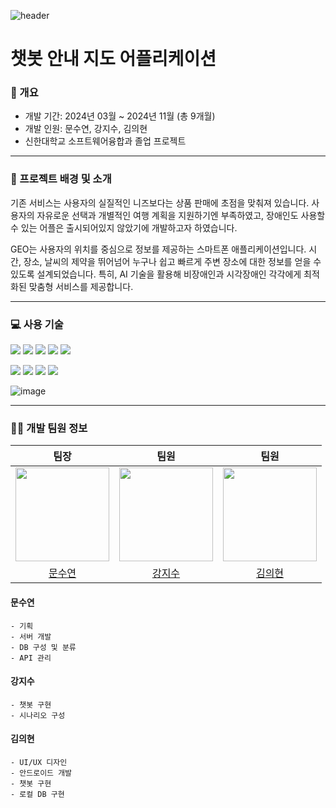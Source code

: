 ![header](https://capsule-render.vercel.app/api?type=waving&color=4F89F8&height=230&text=GEO&fontColor=ffffff&fontAlignY=40&fontSize=90&animation=fadeIn)
<!-- 내용을 더 넣는다면 기술을 사용한 이유, 소개 영상, 앱 구성 사진 등 -->
# 챗봇 안내 지도 어플리케이션
### 📖 개요
- 개발 기간: 2024년 03월 ~ 2024년 11월 (총 9개월)
- 개발 인원: 문수연, 강지수, 김의현
- 신한대학교 소프트웨어융합과 졸업 프로젝트

---

### 💬 프로젝트 배경 및 소개
기존 서비스는 사용자의 실질적인 니즈보다는 상품 판매에 초점을 맞춰져 있습니다. 사용자의 자유로운 선택과 개별적인 여행 계획을 지원하기엔 부족하였고, 장애인도 사용할 수 있는 어플은 출시되어있지 않았기에 개발하고자 하였습니다.

GEO는 사용자의 위치를 중심으로 정보를 제공하는 스마트폰 애플리케이션입니다. 시간, 장소, 날씨의 제약을 뛰어넘어 누구나 쉽고 빠르게 주변 장소에 대한 정보를 얻을 수 있도록 설계되었습니다. 특히, AI 기술을 활용해 비장애인과 시각장애인 각각에게 최적화된 맞춤형 서비스를 제공합니다.

---

<p align="center">
  <h3>💻 사용 기술</h3>
  
  <img src="https://img.shields.io/badge/Kotlin-7F52FF.svg?style=flat-square&logo=kotlin&logoColor=FFFFFF" /> <img src="https://img.shields.io/badge/Java-ED8B00.svg?style=flat-square&logo=java&logoColor=000000" /> <img src="https://img.shields.io/badge/FileZilla-BF0000.svg?style=flat-square&logo=filezilla&logoColor=000000" /> <img src="https://img.shields.io/badge/PHP-777BB4.svg?style=flat-square&logo=php&logoColor=FFFFFF" /> <img src="https://img.shields.io/badge/NGINX-009639.svg?style=flat-square&logo=nginx&logoColor=FFFFFF" /> 
  
  <img src="https://img.shields.io/badge/AmazonEC2-FF9900.svg?style=flat-square&logo=AmazonEC2&logoColor=FFFFFF" /> <img src="https://img.shields.io/badge/MySQL-4479A1.svg?style=flat-square&logo=MySQL&logoColor=FFFFFF" /> <img src="https://img.shields.io/badge/AndroidStudio-34A853.svg?style=flat-square&logo=Android&logoColor=FFFFFF" /> <img src="https://img.shields.io/badge/Gemini-8E75B2.svg?style=flat-square&logo=googlegemini&logoColor=FFFFFF" /> 
</p>

![image](https://github.com/user-attachments/assets/d2349ee0-e25d-4ced-945e-6aa7599868ee)

---

### 🧑‍💻 개발 팀원 정보 
| 팀장 | 팀원 | 팀원 |
|:----:|:----:|:----:|
|<img width=150 src="https://avatars.githubusercontent.com/u/96676715?v=4" />|<img width=150 src="https://avatars.githubusercontent.com/u/96802515?v=4"/>|<img width=150 src="https://avatars.githubusercontent.com/u/125240447?v=4">|
|[문수연](https://github.com/March23Moon)|[강지수](https://github.com/JISO0O0O)|[김의현](https://github.com/UiHyeon-Kim)|

#### 문수연
```
- 기획
- 서버 개발
- DB 구성 및 분류
- API 관리
```
#### 강지수
```
- 챗봇 구현
- 시나리오 구성
```
#### 김의현
```
- UI/UX 디자인
- 안드로이드 개발
- 챗봇 구현
- 로컬 DB 구현
```
